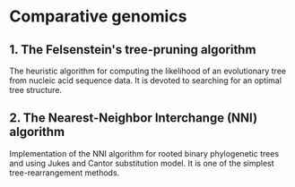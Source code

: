 Comparative genomics
==================

<h2> 1. The Felsenstein's tree-pruning algorithm </h2>

The heuristic algorithm for computing the likelihood of an evolutionary tree from nucleic acid sequence data.
It is devoted to searching for an optimal tree structure.

<h2> 2. The Nearest-Neighbor Interchange (NNI) algorithm</h2>

Implementation of the NNI algorithm for rooted binary phylogenetic trees and using Jukes and Cantor substitution model.
It is one of the simplest tree-rearrangement methods.
